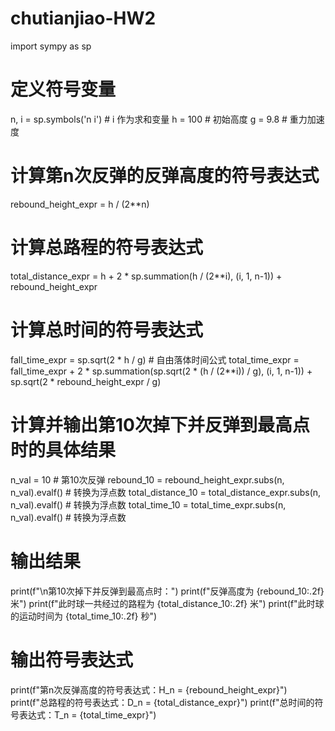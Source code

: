 # chutianjiao-HW2
import sympy as sp

# 定义符号变量
n, i = sp.symbols('n i')  # i 作为求和变量
h = 100  # 初始高度
g = 9.8  # 重力加速度

# 计算第n次反弹的反弹高度的符号表达式
rebound_height_expr = h / (2**n)

# 计算总路程的符号表达式
total_distance_expr = h + 2 * sp.summation(h / (2**i), (i, 1, n-1)) + rebound_height_expr

# 计算总时间的符号表达式
fall_time_expr = sp.sqrt(2 * h / g)  # 自由落体时间公式
total_time_expr = fall_time_expr + 2 * sp.summation(sp.sqrt(2 * (h / (2**i)) / g), (i, 1, n-1)) + sp.sqrt(2 * rebound_height_expr / g)


# 计算并输出第10次掉下并反弹到最高点时的具体结果
n_val = 10  # 第10次反弹
rebound_10 = rebound_height_expr.subs(n, n_val).evalf()  # 转换为浮点数
total_distance_10 = total_distance_expr.subs(n, n_val).evalf()  # 转换为浮点数
total_time_10 = total_time_expr.subs(n, n_val).evalf()  # 转换为浮点数

# 输出结果
print(f"\n第10次掉下并反弹到最高点时：")
print(f"反弹高度为 {rebound_10:.2f} 米")
print(f"此时球一共经过的路程为 {total_distance_10:.2f} 米")
print(f"此时球的运动时间为 {total_time_10:.2f} 秒")

# 输出符号表达式
print(f"第n次反弹高度的符号表达式：H_n = {rebound_height_expr}")
print(f"总路程的符号表达式：D_n = {total_distance_expr}")
print(f"总时间的符号表达式：T_n = {total_time_expr}")
